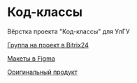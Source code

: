 # Код-классы

Вёрстка проекта "Код-классы" для УлГУ

[Группа на проект в Bitrix24](https://mstagency.bitrix24.ru/workgroups/group/572/tasks/)

[Макеты в Figma](https://www.figma.com/file/V7eQvAArmmjYAUQBS4DBNs/cdc.ulsu.ru?node-id=512%3A96)

[Оригинальный продукт](http://cdc.ulsu.ru/)
